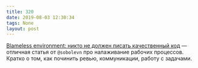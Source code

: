 ```yaml
---
title: 320
date: 2019-08-03 12:30:34
tags: None
layout: post
---
```


[Blameless environment: никто не должен писать качественный код](https://habr.com/ru/company/oleg-bunin/blog/462113/) — отличная статья от `@sobolevn` про налаживание рабочих процессов. Кратко о том, как починить ревью, коммуникации, работу с задачами.
